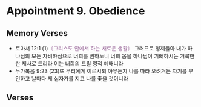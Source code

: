 #  Appointment 9. Obedience

## Memory Verses
- 로마서 12:1 (1)<FONT COLOR="#996699">〔그리스도 안에서 하는 새로운 생활〕</FONT> 그러므로 형제들아 내가 하나님의 모든 자비하심으로 너희를 권하노니 너희 몸을 하나님이 기뻐하시는 거룩한 산 제사로 드리라 이는 너희의 드릴 영적 예배니라
- 누가복음 9:23 (23)또 무리에게 이르시되 아무든지 나를 따라 오려거든 자기를 부인하고 날마다 제 십자가를 지고 나를 좇을 것이니라

## Verses
